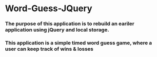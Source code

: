 # Word-Guess-JQuery
### The purpose of this application is to rebuild an eariler application using jQuery and local storage.
### This application is a simple timed word guess game, where a user can keep track of wins & losses